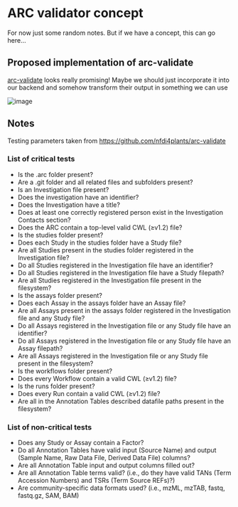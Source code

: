 # ARC validator concept

For now just some random notes. But if we have a concept, this can go here...

## Proposed implementation of arc-validate

[arc-validate](https://github.com/nfdi4plants/arc-validate) looks really promising! Maybe we should just incorporate it into our backend and somehow transform their output in something we can use

![image](https://github.com/nfdi4plants/arcmanager_backend/assets/133099925/a1ca7de4-8990-4c91-a57c-db92726b6829)



## Notes

Testing parameters taken from https://github.com/nfdi4plants/arc-validate

### List of critical tests
- Is the .arc folder present?
- Are a .git folder and all related files and subfolders present?
- Is an Investigation file present?
- Does the investigation have an identifier?
- Does the Investigation have a title?
- Does at least one correctly registered person exist in the Investigation Contacts section?
- Does the ARC contain a top-level valid CWL (≥v1.2) file?
- Is the studies folder present?
- Does each Study in the studies folder have a Study file?
- Are all Studies present in the studies folder registered in the Investigation file?
- Do all Studies registered in the Investigation file have an identifier?
- Do all Studies registered in the Investigation file have a Study filepath?
- Are all Studies registered in the Investigation file present in the filesystem?
- Is the assays folder present?
- Does each Assay in the assays folder have an Assay file?
- Are all Assays present in the assays folder registered in the Investigation file and any Study file?
- Do all Assays registered in the Investigation file or any Study file have an identifier?
- Do all Assays registered in the Investigation file or any Study file have an Assay filepath?
- Are all Assays registered in the Investigation file or any Study file present in the filesystem?
- Is the workflows folder present?
- Does every Workflow contain a valid CWL (≥v1.2) file?
- Is the runs folder present?
- Does every Run contain a valid CWL (≥v1.2) file?
- Are all in the Annotation Tables described datafile paths present in the filesystem?

### List of non-critical tests
- Does any Study or Assay contain a Factor?
- Do all Annotation Tables have valid input (Source Name) and output (Sample Name, Raw Data File, Derived Data File) columns?
- Are all Annotation Table input and output columns filled out?
- Are all Annotation Table terms valid? (i.e., do they have valid TANs (Term Accession Numbers) and TSRs (Term Source REFs)?)
- Are community-specific data formats used? (i.e., mzML, mzTAB, fastq, fastq.gz, SAM, BAM)
